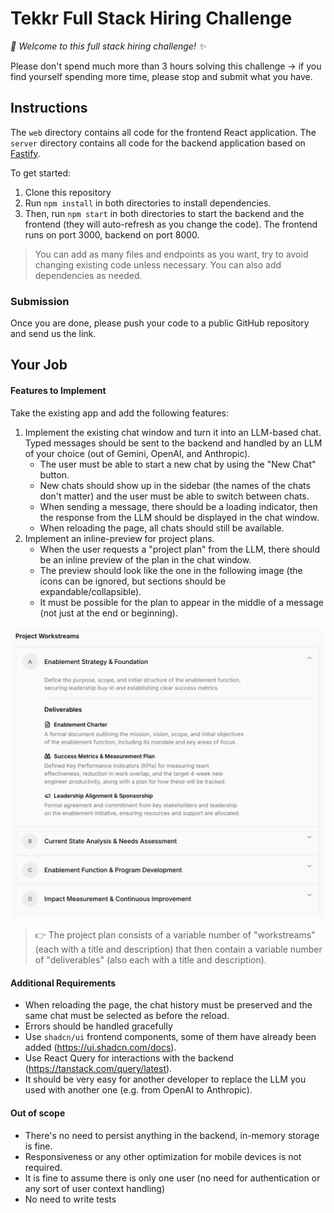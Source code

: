 # Tekkr Full Stack Hiring Challenge

_👋 Welcome to this full stack hiring challenge! ✨_

Please don't spend much more than 3 hours solving this challenge -> if you find yourself spending more time, please stop and submit what you have.

## Instructions

The `web` directory contains all code for the frontend React application.
The `server` directory contains all code for the backend application based on [Fastify](https://fastify.dev/).

To get started:
1. Clone this repository
2. Run `npm install` in both directories to install dependencies. 
3. Then, run `npm start` in both directories to start the backend and the frontend (they will auto-refresh as you change the code). The frontend runs on port 3000, backend on port 8000.

> You can add as many files and endpoints as you want, try to avoid changing existing code unless necessary.
> You can also add dependencies as needed.

### Submission
Once you are done, please push your code to a public GitHub repository and send us the link.

## Your Job

#### Features to Implement
Take the existing app and add the following features:
1. Implement the existing chat window and turn it into an LLM-based chat. Typed messages should be sent to the backend and handled by an LLM of your choice (out of Gemini, OpenAI, and Anthropic).
   - The user must be able to start a new chat by using the "New Chat" button.
   - New chats should show up in the sidebar (the names of the chats don't matter) and the user must be able to switch between chats.
   - When sending a message, there should be a loading indicator, then the response from the LLM should be displayed in the chat window.
   - When reloading the page, all chats should still be available.
2. Implement an inline-preview for project plans.
    - When the user requests a "project plan" from the LLM, there should be an inline preview of the plan in the chat window.
    - The preview should look like the one in the following image (the icons can be ignored, but sections should be expandable/collapsible).
    - It must be possible for the plan to appear in the middle of a message (not just at the end or beginning).

![Project Plan Preview](./project-plan-preview.png)

> 👉 The project plan consists of a variable number of "workstreams" (each with a title and description) that then contain a variable number of "deliverables" (also each with a title and description).

#### Additional Requirements
- When reloading the page, the chat history must be preserved and the same chat must be selected as before the reload.
- Errors should be handled gracefully
- Use `shadcn/ui` frontend components, some of them have already been added (https://ui.shadcn.com/docs).
- Use React Query for interactions with the backend (https://tanstack.com/query/latest).
- It should be very easy for another developer to replace the LLM you used with another one (e.g. from OpenAI to Anthropic).

#### Out of scope
- There's no need to persist anything in the backend, in-memory storage is fine.
- Responsiveness or any other optimization for mobile devices is not required.
- It is fine to assume there is only one user (no need for authentication or any sort of user context handling)
- No need to write tests
